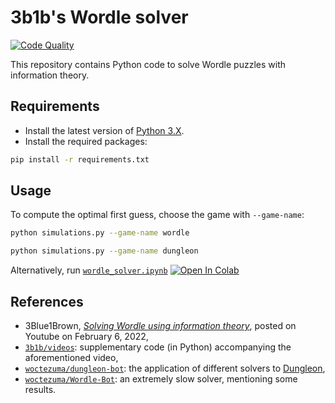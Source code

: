 # 3b1b's Wordle solver

[![Code Quality][codacy-image]][codacy]

This repository contains Python code to solve Wordle puzzles with information theory.

## Requirements

- Install the latest version of [Python 3.X][python-download-url].
- Install the required packages:

```bash
pip install -r requirements.txt
```

## Usage

To compute the optimal first guess, choose the game with `--game-name`:

```bash
python simulations.py --game-name wordle
```

```bash
python simulations.py --game-name dungleon
```

Alternatively, run [`wordle_solver.ipynb`][colab-notebook]
[![Open In Colab][colab-badge]][colab-notebook]

## References

- 3Blue1Brown, [*Solving Wordle using information theory*][youtube-video], posted on Youtube on February 6, 2022,
- [`3b1b/videos`][youtube-supplementary-code]: supplementary code (in Python) accompanying the aforementioned video,
- [`woctezuma/dungleon-bot`][dungleon-bot]: the application of different solvers to [Dungleon][dungleon-rules],
- [`woctezuma/Wordle-Bot`][wordle-bot-python-fork]: an extremely slow solver, mentioning some results.

<!-- Definitions -->

[codacy]: <https://www.codacy.com/gh/woctezuma/3b1b-wordle-solver/dashboard>
[codacy-image]: <https://app.codacy.com/project/badge/Grade/ff156cc6b4604ba1a7527448480a118a>

[python-download-url]: <https://www.python.org/downloads/>
[colab-notebook]: <https://colab.research.google.com/github/woctezuma/3b1b-wordle-solver/blob/colab/wordle_solver.ipynb>
[colab-badge]: <https://colab.research.google.com/assets/colab-badge.svg>

[youtube-video]: <https://www.youtube.com/watch?v=v68zYyaEmEA>
[youtube-supplementary-code]: <https://github.com/3b1b/videos/tree/master/_2022/wordle>
[dungleon-bot]: <https://github.com/woctezuma/dungleon-bot>
[dungleon-rules]: <https://github.com/woctezuma/dungleon/wiki/Rules>
[wordle-bot-python-fork]: <https://github.com/woctezuma/Wordle-Bot>
